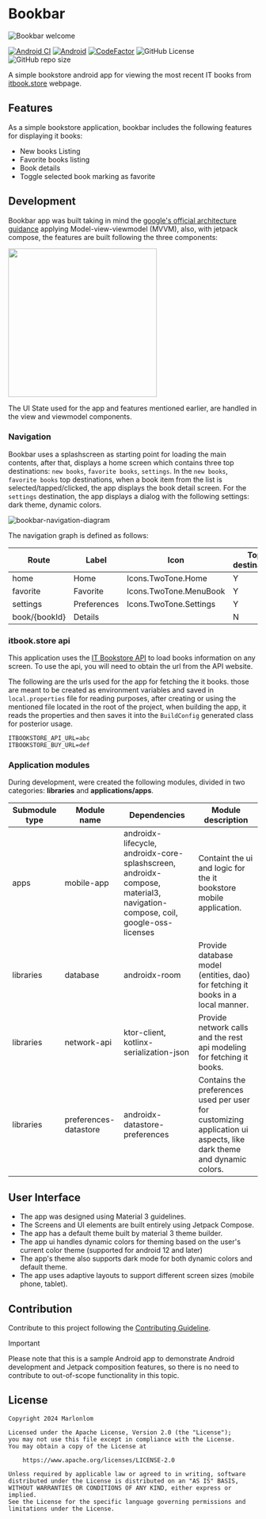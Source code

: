 
# Bookbar

![Bookbar welcome](https://github.com/marlonlom/bookbar/assets/1868030/2c0d54c2-362c-420c-96bf-2290ad0379ed)

[![Android CI](https://github.com/marlonlom/bookbar/actions/workflows/build.yml/badge.svg)](https://github.com/marlonlom/bookbar/actions/workflows/build.yml)
[![Android](https://img.shields.io/badge/API-33%2B-blue?logo=android-studio)]()
[![CodeFactor](https://www.codefactor.io/repository/github/marlonlom/bookbar/badge/main)](https://www.codefactor.io/repository/github/marlonlom/bookbar/overview/main)
![GitHub License](https://img.shields.io/github/license/marlonlom/bookbar)
![GitHub repo size](https://img.shields.io/github/repo-size/marlonlom/bookbar)


A simple bookstore android app for viewing the most recent IT books from [itbook.store](https://itbook.store/) webpage.

## Features
As a simple bookstore application, bookbar includes the following features for displaying it books:

- New books Listing
- Favorite books listing
- Book details
- Toggle selected book marking as favorite


## Development
Bookbar app was built taking in mind the [google's official architecture guidance](https://developer.android.com/topic/architecture) applying Model-view-viewmodel (MVVM), also, with jetpack compose, the features are built following the three components:

<img height="300" src="https://github.com/marlonlom/bookbar/assets/1868030/080c526a-485f-4e5f-aadf-7bf07c8a4dcd" />

The UI State used for the app and features mentioned earlier, are handled in the view and viewmodel components.


### Navigation
Bookbar uses a splashscreen as starting point for loading the main contents, after that, displays a home screen which contains three top destinations: `new books`, `favorite books`, `settings`.
In the `new books`, `favorite books` top destinations, when a book item from the list is selected/tapped/clicked, the app displays the book detail screen.
For the `settings` destination, the app displays a dialog with the following settings: dark theme, dynamic colors.

![bookbar-navigation-diagram](https://github.com/marlonlom/bookbar/assets/1868030/c8c2fd4b-3d4d-4da5-b212-6a3fdea9a065)

The navigation graph is defined as follows:

| Route         | Label       | Icon                   | Top destination |
|---------------|-------------|------------------------|-----------------|
| home          | Home        | Icons.TwoTone.Home     |        Y        |
| favorite      | Favorite    | Icons.TwoTone.MenuBook |        Y        |
| settings      | Preferences | Icons.TwoTone.Settings |        Y        |
| book/{bookId} | Details     |                        |        N        |


### itbook.store api
This application uses the [IT Bookstore API](https://api.itbook.store/) to load books information on any screen. To use the api, you will need to obtain the url from the API website.

The following are the urls used for the app for fetching the it books. those are meant to be created as environment variables and saved in `local.properties` file for reading purposes, after creating or using the mentioned file located in the root of the project, when building the app, it reads the properties and then saves it into the `BuildConfig` generated class for posterior usage.

```
ITBOOKSTORE_API_URL=abc
ITBOOKSTORE_BUY_URL=def
```

### Application modules
During development, were created the following modules, divided in two categories: **libraries** and **applications/apps**.

| Submodule type | Module name            | Dependencies                                                                                                                | Module description                                                                                                  |
|----------------|------------------------|-----------------------------------------------------------------------------------------------------------------------------|---------------------------------------------------------------------------------------------------------------------|
| apps           | mobile-app             | androidx-lifecycle, androidx-core-splashscreen, androidx-compose, material3, navigation-compose, coil, google-oss-licenses  | Containt the ui and logic for the it bookstore mobile application.                                                  |
| libraries      | database               | androidx-room                                                                                                               | Provide database model (entities, dao) for fetching it books in a local manner.                                     |
| libraries      | network-api            | ktor-client, kotlinx-serialization-json                                                                                     | Provide network calls and the rest api modeling for fetching it books.                                              |
| libraries      | preferences-datastore  | androidx-datastore-preferences                                                                                              | Contains the preferences used per user for customizing application ui  aspects, like dark theme and dynamic colors. |


## User Interface

- The app was designed using Material 3 guidelines.
- The Screens and UI elements are built entirely using Jetpack Compose.
- The app has a default theme built by material 3 theme builder.
- The app ui handles dynamic colors for theming based on the user's current color theme (supported for android 12 and later)
- The app's theme also supports dark mode for both dynamic colors and default theme.
- The app uses adaptive layouts to support different screen sizes (mobile phone, tablet).


## Contribution
Contribute to this project following the [Contributing Guideline](CONTRIBUTING.md).

> [!IMPORTANT]
> Please note that this is a sample Android app to demonstrate Android development and Jetpack composition features, so there is no need to contribute to out-of-scope functionality in this topic.


## License
```
Copyright 2024 Marlonlom

Licensed under the Apache License, Version 2.0 (the "License");
you may not use this file except in compliance with the License.
You may obtain a copy of the License at

    https://www.apache.org/licenses/LICENSE-2.0

Unless required by applicable law or agreed to in writing, software
distributed under the License is distributed on an "AS IS" BASIS,
WITHOUT WARRANTIES OR CONDITIONS OF ANY KIND, either express or implied.
See the License for the specific language governing permissions and
limitations under the License.
```
